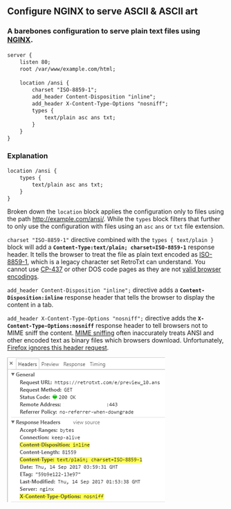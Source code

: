 
## Configure NGINX to serve ASCII & ASCII art

### A barebones configuration to serve plain text files using [NGINX](https://www.nginx.com).

```nginx
server {
    listen 80;
    root /var/www/example.com/html;

    location /ansi {
        charset "ISO-8859-1";
        add_header Content-Disposition "inline";
        add_header X-Content-Type-Options "nosniff";
        types {
            text/plain asc ans txt;
        }
    }
}
```

### Explanation

```nginx
location /ansi {
    types {
        text/plain asc ans txt;
    }
}
```

Broken down the `location` block applies the configuration only to files using the path http://example.com/ansi/. While the `types` block filters that further to only use the configuration with files using an `asc` `ans` or `txt` file extension.

`charset "ISO-8859-1"` directive combined with the `types { text/plain }` block will add a **`Content-Type:text/plain; charset=ISO-8859-1`** response header. It tells the browser to treat the file as plain text encoded as [ISO-8859-1](https://en.wikipedia.org/wiki/ISO/IEC_8859-1), which is a legacy character set RetroTxt can understand. You cannot use [CP-437](https://en.wikipedia.org/wiki/Code_page_437) or other DOS code pages as they are not [valid browser encodings](https://encoding.spec.whatwg.org/#legacy-single-byte-encodings).

`add_header Content-Disposition "inline";` directive adds a **`Content-Disposition:inline`** response header that tells the browser to display the content in a tab.

`add_header X-Content-Type-Options "nosniff";` directive adds the **`X-Content-Type-Options:nosniff`** response header to tell browsers not to MIME sniff the content. [MIME sniffing](https://en.wikipedia.org/wiki/Content_sniffing) often inaccurately treats ANSI and other encoded text as binary files which browsers download. Unfortunately, [Firefox ignores this header request](https://developer.mozilla.org/en-US/docs/Web/HTTP/Headers/X-Content-Type-Options).

![Chrome network console headers result](assets/nginx_network_console.png)
